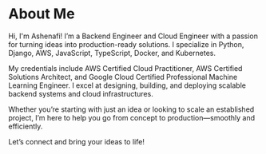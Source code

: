# About Me

Hi, I'm Ashenafi! I’m a Backend Engineer and Cloud Engineer with a passion for turning ideas into production-ready solutions. I specialize in Python, Django, AWS, JavaScript, TypeScript, Docker, and Kubernetes.

My credentials include AWS Certified Cloud Practitioner, AWS Certified Solutions Architect, and Google Cloud Certified Professional Machine Learning Engineer. I excel at designing, building, and deploying scalable backend systems and cloud infrastructures.

Whether you’re starting with just an idea or looking to scale an established project, I’m here to help you go from concept to production—smoothly and efficiently.

Let’s connect and bring your ideas to life!
